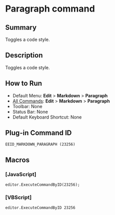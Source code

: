 # Paragraph command

## Summary

Toggles a code style.

## Description

Toggles a code style.

## How to Run

- Default Menu: **Edit** \> **Markdown** \> **Paragraph**
- [All Commands](../tools/all_commands): **Edit** \> **Markdown** \> **Paragraph**
- Toolbar: None
- Status Bar: None
- Default Keyboard Shortcut: None

## Plug-in Command ID

```
EEID_MARKDOWN_PARAGRAPH (23256)```

## Macros

### \[JavaScript\]

```
editor.ExecuteCommandByID(23256);
```

### \[VBScript\]

```
editor.ExecuteCommandByID 23256
```
